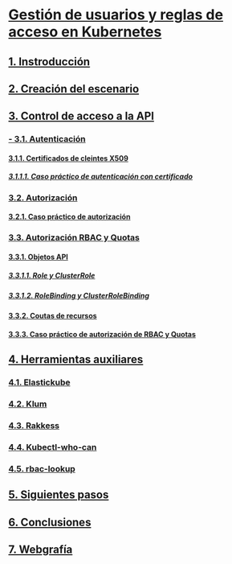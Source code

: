 # [Gestión de usuarios y reglas de acceso en Kubernetes](https://github.com/PalomaR88/Gestion_de_usuarios_y_reglas_de_acceso_en_Kubernetes/blob/master/Proyecto.md#gesti%C3%B3n-de-usuarios-y-reglas-de-acceso-en-kubernetes)

## [1. Instroducción](https://github.com/PalomaR88/Gestion_de_usuarios_y_reglas_de_acceso_en_Kubernetes/blob/master/Proyecto.md#1-introducci%C3%B3n)


## [2. Creación del escenario](https://github.com/PalomaR88/Gestion_de_usuarios_y_reglas_de_acceso_en_Kubernetes/blob/master/Proyecto.md#2-creaci%C3%B3n-del-escenario-y-recomendaciones)


## [3. Control de acceso a la API](https://github.com/PalomaR88/Gestion_de_usuarios_y_reglas_de_acceso_en_Kubernetes/blob/master/Proyecto.md#3-control-de-acceso-a-la-api)

### [- 3.1. Autenticación](https://github.com/PalomaR88/Gestion_de_usuarios_y_reglas_de_acceso_en_Kubernetes/blob/master/Proyecto.md#31-autenticaci%C3%B3n)
#### [3.1.1. Certificados de cleintes X509](https://github.com/PalomaR88/Gestion_de_usuarios_y_reglas_de_acceso_en_Kubernetes/blob/master/Proyecto.md#311-certificados-de-cliente-x5099)
##### [3.1.1.1. Caso práctico de autenticación con certificado](https://github.com/PalomaR88/Gestion_de_usuarios_y_reglas_de_acceso_en_Kubernetes/blob/master/Proyecto.md#3111-caso-pr%C3%A1ctico-de-autenticaci%C3%B3n-con-certificado)

### [3.2. Autorización](https://github.com/PalomaR88/Gestion_de_usuarios_y_reglas_de_acceso_en_Kubernetes/blob/master/Proyecto.md#32-autorizaci%C3%B3n)
#### [3.2.1. Caso práctico de autorización](https://github.com/PalomaR88/Gestion_de_usuarios_y_reglas_de_acceso_en_Kubernetes/blob/master/Proyecto.md#321-caso-pr%C3%A1ctico-de-autorizaci%C3%B3n)

### [3.3. Autorización RBAC y Quotas](https://github.com/PalomaR88/Gestion_de_usuarios_y_reglas_de_acceso_en_Kubernetes/blob/master/Proyecto.md#33-autorizaci%C3%B3n-rbac-y-quotas)
#### [3.3.1. Objetos API](https://github.com/PalomaR88/Gestion_de_usuarios_y_reglas_de_acceso_en_Kubernetes/blob/master/Proyecto.md#331-objetos-api)
##### [3.3.1.1. Role y ClusterRole](https://github.com/PalomaR88/Gestion_de_usuarios_y_reglas_de_acceso_en_Kubernetes/blob/master/Proyecto.md#3311-role-y-clusterrole)
##### [3.3.1.2. RoleBinding y ClusterRoleBinding](https://github.com/PalomaR88/Gestion_de_usuarios_y_reglas_de_acceso_en_Kubernetes/blob/master/Proyecto.md#3312-rolebinding-y-clusterrolebinding)
#### [3.3.2. Coutas de recursos](https://github.com/PalomaR88/Gestion_de_usuarios_y_reglas_de_acceso_en_Kubernetes/blob/master/Proyecto.md#232-cuotas-de-recursos)
#### [3.3.3. Caso práctico de autorización de RBAC y Quotas](https://github.com/PalomaR88/Gestion_de_usuarios_y_reglas_de_acceso_en_Kubernetes/blob/master/Proyecto.md#333-caso-pr%C3%A1ctico-de-autorizaci%C3%B3n-rbac-y-quotas)


## [4. Herramientas auxiliares](https://github.com/PalomaR88/Gestion_de_usuarios_y_reglas_de_acceso_en_Kubernetes/blob/master/Proyecto.md#4-herramientas-auxiliares)

### [4.1. Elastickube](https://github.com/PalomaR88/Gestion_de_usuarios_y_reglas_de_acceso_en_Kubernetes/blob/master/Proyecto.md#41-elastickube)

### [4.2. Klum](https://github.com/PalomaR88/Gestion_de_usuarios_y_reglas_de_acceso_en_Kubernetes/blob/master/Proyecto.md#42-klum)

### [4.3. Rakkess](https://github.com/PalomaR88/Gestion_de_usuarios_y_reglas_de_acceso_en_Kubernetes/blob/master/Proyecto.md#43-rakkess)

### [4.4. Kubectl-who-can](https://github.com/PalomaR88/Gestion_de_usuarios_y_reglas_de_acceso_en_Kubernetes/blob/master/Proyecto.md#44-kubect-who-can)

### [4.5. rbac-lookup](https://github.com/PalomaR88/Gestion_de_usuarios_y_reglas_de_acceso_en_Kubernetes/blob/master/Proyecto.md#45-rbac-lookup)


## [5. Siguientes pasos](https://github.com/PalomaR88/Gestion_de_usuarios_y_reglas_de_acceso_en_Kubernetes/blob/master/Proyecto.md#5-siguientes-pasos)


## [6. Conclusiones](https://github.com/PalomaR88/Gestion_de_usuarios_y_reglas_de_acceso_en_Kubernetes/blob/master/Proyecto.md#6-conclusiones)


## [7. Webgrafía](https://github.com/PalomaR88/Gestion_de_usuarios_y_reglas_de_acceso_en_Kubernetes/blob/master/Proyecto.md#7-webgraf%C3%ADa)